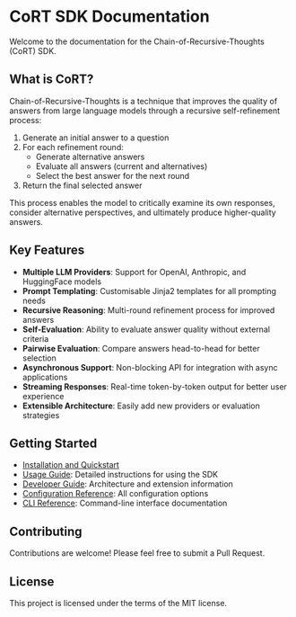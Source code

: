 # CoRT SDK Documentation

Welcome to the documentation for the Chain-of-Recursive-Thoughts (CoRT) SDK.

## What is CoRT?

Chain-of-Recursive-Thoughts is a technique that improves the quality of answers from large language models through a recursive self-refinement process:

1. Generate an initial answer to a question
2. For each refinement round:
   - Generate alternative answers
   - Evaluate all answers (current and alternatives)
   - Select the best answer for the next round
3. Return the final selected answer

This process enables the model to critically examine its own responses, consider alternative perspectives, and ultimately produce higher-quality answers.

## Key Features

- **Multiple LLM Providers**: Support for OpenAI, Anthropic, and HuggingFace models
- **Prompt Templating**: Customisable Jinja2 templates for all prompting needs
- **Recursive Reasoning**: Multi-round refinement process for improved answers
- **Self-Evaluation**: Ability to evaluate answer quality without external criteria
- **Pairwise Evaluation**: Compare answers head-to-head for better selection
- **Asynchronous Support**: Non-blocking API for integration with async applications
- **Streaming Responses**: Real-time token-by-token output for better user experience
- **Extensible Architecture**: Easily add new providers or evaluation strategies

## Getting Started

- [Installation and Quickstart](../README.md)
- [Usage Guide](usage_guide.md): Detailed instructions for using the SDK
- [Developer Guide](developer_guide.md): Architecture and extension information
- [Configuration Reference](configuration_reference.md): All configuration options
- [CLI Reference](cli_reference.md): Command-line interface documentation

## Contributing

Contributions are welcome! Please feel free to submit a Pull Request.

## License

This project is licensed under the terms of the MIT license.
